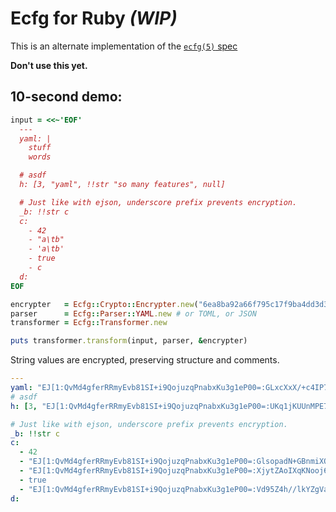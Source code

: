 # Ecfg for Ruby *(WIP)*

This is an alternate implementation of the [`ecfg(5)`
spec](https://shopify.github.io/ecfg/ecfg.5.html)

**Don't use this yet.**

## 10-second demo:

```ruby
input = <<~'EOF'
  ---
  yaml: |
    stuff
    words

  # asdf
  h: [3, "yaml", !!str "so many features", null]

  # Just like with ejson, underscore prefix prevents encryption.
  _b: !!str c
  c:
    - 42
    - "a\tb"
    - 'a\tb'
    - true
    - c
  d:
EOF

encrypter   = Ecfg::Crypto::Encrypter.new("6ea8ba92a66f795c17f9ba4dd3d3f445c1e4b9c34728b17aea370479eff1246d")
parser      = Ecfg::Parser::YAML.new # or TOML, or JSON
transformer = Ecfg::Transformer.new

puts transformer.transform(input, parser, &encrypter)
```

String values are encrypted, preserving structure and comments.

```yaml
---
yaml: "EJ[1:QvMd4gferRRmyEvb81SI+i9QojuzqPnabxKu3g1eP00=:GLxcXxX/+c4IP76pq2+LnTBwIxmg9JLT:aWhsKYAFVMciiCZg3T2f/3NmbkyCBXX4IJkFCQ==]"
# asdf
h: [3, "EJ[1:QvMd4gferRRmyEvb81SI+i9QojuzqPnabxKu3g1eP00=:UKq1jKUUnMPE7/mcCwtAC/XKPszetqrG:U0QVfiE8IeCBx7bpkKuYyADyfi4=]", !!str "EJ[1:QvMd4gferRRmyEvb81SI+i9QojuzqPnabxKu3g1eP00=:m0amlXrx7Mv9p0CpRdTpv4CDNDvXyd5u:pIa0ql6FeM1ZhadSymShUKHuT/UXVwntusnuTE2G5lo=]", null]

# Just like with ejson, underscore prefix prevents encryption.
_b: !!str c
c:
  - 42
  - "EJ[1:QvMd4gferRRmyEvb81SI+i9QojuzqPnabxKu3g1eP00=:GlsopadN+GBnmiXOT9Gc4j44um+U1rbx:j69WBIobHzQKuyl7z5rlyrso5A==]"
  - "EJ[1:QvMd4gferRRmyEvb81SI+i9QojuzqPnabxKu3g1eP00=:XjytZAoIXqKNooj6P9FvMxGGH7egFYI4:06+JyXE5GTShdD78IHYGf2SsLfw=]"
  - true
  - "EJ[1:QvMd4gferRRmyEvb81SI+i9QojuzqPnabxKu3g1eP00=:Vd95Z4h//lkYZgVahe3MKUjb+A2ThEWw:m9dRCWKrXNTSypLLF/NqWkA=]"
d:

```
